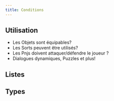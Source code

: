 ```yaml
---
title: Conditions
---
```


## Utilisation

- Les Objets sont équipables?
- Les Sorts peuvent être utilisés?
- Les Pnjs doivent attaquer/défendre le joueur ?
- Dialogues dynamiques, Puzzles et plus!

## Listes

## Types
